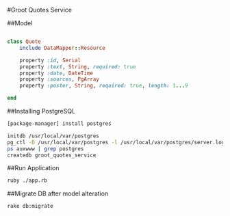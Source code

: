 #Groot Quotes Service

##Model
```ruby

class Quote
    include DataMapper::Resource

    property :id, Serial
    property :text, String, required: true
    property :date, DateTime
    property :sources, PgArray
    property :poster, String, required: true, length: 1...9

end
```

##Installing PostgreSQL
```sh
[package-manager] install postgres

initdb /usr/local/var/postgres
pg_ctl -D /usr/local/var/postgres -l /usr/local/var/postgres/server.log start
ps auxwww | grep postgres
createdb groot_quotes_service
```
##Run Application
```sh
ruby ./app.rb
```

##Migrate DB after model alteration
```sh
rake db:migrate
```
